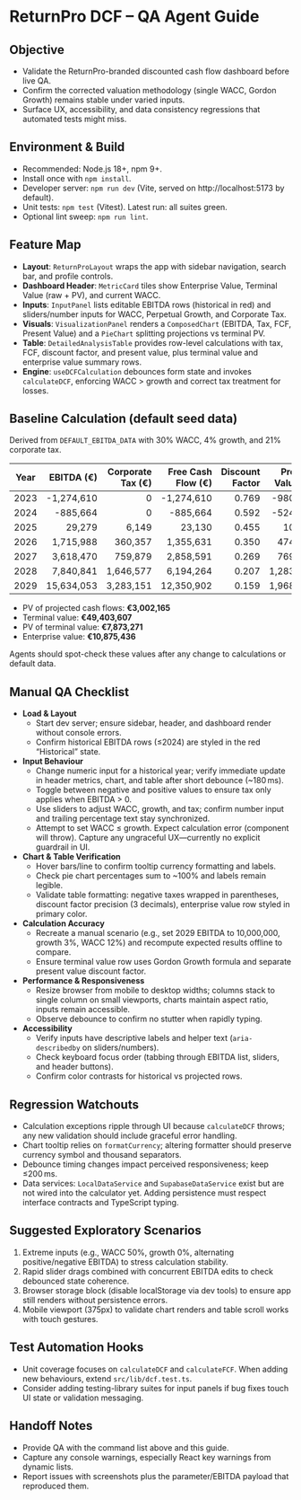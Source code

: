 # ReturnPro DCF – QA Agent Guide

## Objective
- Validate the ReturnPro-branded discounted cash flow dashboard before live QA.
- Confirm the corrected valuation methodology (single WACC, Gordon Growth) remains stable under varied inputs.
- Surface UX, accessibility, and data consistency regressions that automated tests might miss.

## Environment & Build
- Recommended: Node.js 18+, npm 9+.
- Install once with `npm install`.
- Developer server: `npm run dev` (Vite, served on http://localhost:5173 by default).
- Unit tests: `npm test` (Vitest). Latest run: all suites green.
- Optional lint sweep: `npm run lint`.

## Feature Map
- **Layout**: `ReturnProLayout` wraps the app with sidebar navigation, search bar, and profile controls.
- **Dashboard Header**: `MetricCard` tiles show Enterprise Value, Terminal Value (raw + PV), and current WACC.
- **Inputs**: `InputPanel` lists editable EBITDA rows (historical in red) and sliders/number inputs for WACC, Perpetual Growth, and Corporate Tax.
- **Visuals**: `VisualizationPanel` renders a `ComposedChart` (EBITDA, Tax, FCF, Present Value) and a `PieChart` splitting projections vs terminal PV.
- **Table**: `DetailedAnalysisTable` provides row-level calculations with tax, FCF, discount factor, and present value, plus terminal value and enterprise value summary rows.
- **Engine**: `useDCFCalculation` debounces form state and invokes `calculateDCF`, enforcing WACC > growth and correct tax treatment for losses.

## Baseline Calculation (default seed data)
Derived from `DEFAULT_EBITDA_DATA` with 30% WACC, 4% growth, and 21% corporate tax.

| Year | EBITDA (€) | Corporate Tax (€) | Free Cash Flow (€) | Discount Factor | Present Value (€) |
| --- | ---: | ---: | ---: | ---: | ---: |
| 2023 | -1,274,610 | 0 | -1,274,610 | 0.769 | -980,469 |
| 2024 | -885,664 | 0 | -885,664 | 0.592 | -524,062 |
| 2025 | 29,279 | 6,149 | 23,130 | 0.455 | 10,528 |
| 2026 | 1,715,988 | 360,357 | 1,355,631 | 0.350 | 474,644 |
| 2027 | 3,618,470 | 759,879 | 2,858,591 | 0.269 | 769,902 |
| 2028 | 7,840,841 | 1,646,577 | 6,194,264 | 0.207 | 1,283,304 |
| 2029 | 15,634,053 | 3,283,151 | 12,350,902 | 0.159 | 1,968,318 |

- PV of projected cash flows: **€3,002,165**
- Terminal value: **€49,403,607**
- PV of terminal value: **€7,873,271**
- Enterprise value: **€10,875,436**

Agents should spot-check these values after any change to calculations or default data.

## Manual QA Checklist
- **Load & Layout**
  - Start dev server; ensure sidebar, header, and dashboard render without console errors.
  - Confirm historical EBITDA rows (≤2024) are styled in the red “Historical” state.
- **Input Behaviour**
  - Change numeric input for a historical year; verify immediate update in header metrics, chart, and table after short debounce (~180 ms).
  - Toggle between negative and positive values to ensure tax only applies when EBITDA > 0.
  - Use sliders to adjust WACC, growth, and tax; confirm number input and trailing percentage text stay synchronized.
  - Attempt to set WACC ≤ growth. Expect calculation error (component will throw). Capture any ungraceful UX—currently no explicit guardrail in UI.
- **Chart & Table Verification**
  - Hover bars/line to confirm tooltip currency formatting and labels.
  - Check pie chart percentages sum to ~100% and labels remain legible.
  - Validate table formatting: negative taxes wrapped in parentheses, discount factor precision (3 decimals), enterprise value row styled in primary color.
- **Calculation Accuracy**
  - Recreate a manual scenario (e.g., set 2029 EBITDA to 10,000,000, growth 3%, WACC 12%) and recompute expected results offline to compare.
  - Ensure terminal value row uses Gordon Growth formula and separate present value discount factor.
- **Performance & Responsiveness**
  - Resize browser from mobile to desktop widths; columns stack to single column on small viewports, charts maintain aspect ratio, inputs remain accessible.
  - Observe debounce to confirm no stutter when rapidly typing.
- **Accessibility**
  - Verify inputs have descriptive labels and helper text (`aria-describedby` on sliders/numbers).
  - Check keyboard focus order (tabbing through EBITDA list, sliders, and header buttons).
  - Confirm color contrasts for historical vs projected rows.

## Regression Watchouts
- Calculation exceptions ripple through UI because `calculateDCF` throws; any new validation should include graceful error handling.
- Chart tooltip relies on `formatCurrency`; altering formatter should preserve currency symbol and thousand separators.
- Debounce timing changes impact perceived responsiveness; keep ≤200 ms.
- Data services: `LocalDataService` and `SupabaseDataService` exist but are not wired into the calculator yet. Adding persistence must respect interface contracts and TypeScript typing.

## Suggested Exploratory Scenarios
1. Extreme inputs (e.g., WACC 50%, growth 0%, alternating positive/negative EBITDA) to stress calculation stability.
2. Rapid slider drags combined with concurrent EBITDA edits to check debounced state coherence.
3. Browser storage block (disable localStorage via dev tools) to ensure app still renders without persistence errors.
4. Mobile viewport (375px) to validate chart renders and table scroll works with touch gestures.

## Test Automation Hooks
- Unit coverage focuses on `calculateDCF` and `calculateFCF`. When adding new behaviours, extend `src/lib/dcf.test.ts`.
- Consider adding testing-library suites for input panels if bug fixes touch UI state or validation messaging.

## Handoff Notes
- Provide QA with the command list above and this guide.
- Capture any console warnings, especially React key warnings from dynamic lists.
- Report issues with screenshots plus the parameter/EBITDA payload that reproduced them.
